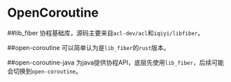 # OpenCoroutine
##lib_fiber
协程基础库，源码主要来自`acl-dev/acl`和`iqiyi/libfiber`。

##open-coroutine
可以简单认为是`lib_fiber`的`rust`版本。

##open-coroutine-java
为java提供协程API，底层先使用`lib_fiber`，后续可能会切换到`open-coroutine`。